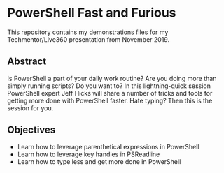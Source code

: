 # PowerShell Fast and Furious

This repository contains my demonstrations files for my Techmentor/Live360 presentation from November 2019.

## Abstract

Is PowerShell a part of your daily work routine?
Are you doing more than simply running scripts?
Do you want to?
In this lightning-quick session PowerShell expert Jeff Hicks will share a number of tricks and tools for getting more done with PowerShell faster.
Hate typing?
Then this is the session for you.

## Objectives

- Learn how to leverage parenthetical expressions in PowerShell
- Learn how to leverage key handles in PSReadline
- Learn how to type less and get more done in PowerShell
